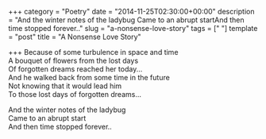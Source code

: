 +++
category = "Poetry"
date = "2014-11-25T02:30:00+00:00"
description = "And the winter notes of the ladybug Came to an abrupt startAnd then time stopped forever.."
slug = "a-nonsense-love-story"
tags = ["  "]
template = "post"
title = "A Nonsense Love Story"

+++
Because of some turbulence in space and time  
A bouquet of flowers from the lost days  
Of forgotten dreams reached her today...  
And he walked back from some time in the future  
Not knowing that it would lead him  
To those lost days of forgotten dreams...

And the winter notes of the ladybug   
Came to an abrupt start  
And then time stopped forever..